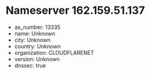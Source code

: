 # Nameserver 162.159.51.137

* as_number: 13335
* name: Unknown
* city: Unknown
* country: Unknown
* organization: CLOUDFLARENET
* version: Unknown
* dnssec: true
